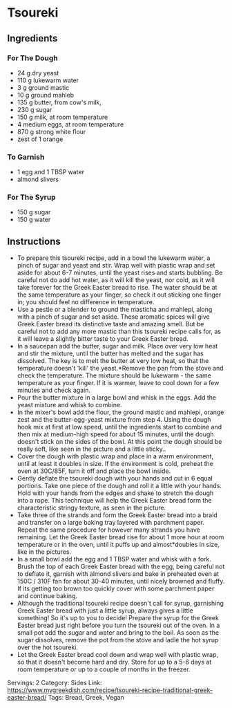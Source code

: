 # Tsoureki
## Ingredients
### For The Dough
- 24 g dry yeast
- 110 g lukewarm water
- 3 g ground mastic
- 10 g ground mahleb
- 135 g butter, from cow's milk,
- 230 g sugar
- 150 g milk, at room temperature
- 4 medium eggs, at room temperature
- 870 g strong white flour
- zest of 1 orange
### To Garnish
- 1 egg and 1 TBSP water
- almond slivers
### For The Syrup
- 150 g sugar
- 150 g water
## Instructions
- To prepare this tsoureki recipe, add in a bowl the lukewarm water, a pinch of sugar and yeast and stir. Wrap well with plastic wrap and set aside for about 6-7 minutes, until the yeast rises and starts bubbling. Be careful not do add hot water, as it will kill the yeast, nor cold, as it will take forever for the Greek Easter bread to rise. The water should be at the same temperature as your finger, so check it out sticking one finger in; you should feel no difference in temperature.
- Use a pestle or a blender to ground the masticha and mahlepi, along with a pinch of sugar and set aside. These aromatic spices will give Greek Easter bread its distinctive taste and amazing smell. But be careful not to add any more mastic than this tsoureki recipe calls for, as it will leave a slightly bitter taste to your Greek Easter bread.
- In a saucepan add the butter, sugar and milk. Place over very low heat and stir the mixture, until the butter has melted and the sugar has dissolved. The key is to melt the butter at very low heat, so that the temperature doesn't 'kill' the yeast.*Remove the pan from the stove and check the temperature. The mixture should be lukewarm - the same temperature as your finger. If it is warmer, leave to cool down for a few minutes and check again.
- Pour the butter mixture in a large bowl and whisk in the eggs. Add the yeast mixture and whisk to combine.
- In the mixer's bowl add the flour, the ground mastic and mahlepi, orange zest and the butter-egg-yeast mixture from step 4. Using the dough hook mix at first at low speed, until the ingredients start to combine and then mix at medium-high speed for about 15 minutes, until the dough doesn't stick on the sides of the bowl. At this point the dough should be really soft, like seen in the picture and a little sticky..
- Cover the dough with plastic wrap and place in a warm environment, until at least it doubles in size. If the environment is cold, preheat the oven at 30C/85F, turn it off and place the bowl inside.
- Gently deflate the tsoureki dough with your hands and cut in 6 equal portions. Take one piece of the dough and roll it a little with your hands. Hold with your hands from the edges and shake to stretch the dough into a rope. This technique will help the Greek Easter bread form the characteristic stringy texture, as seen in the picture.
- Take three of the strands and form the Greek Easter bread into a braid and transfer on a large baking tray layered with parchment paper. Repeat the same procedure for however many strands you have remaining. Let the Greek Easter bread rise for about 1 more hour at room temperature or in the oven, until it puffs up and almost*doubles in size, like in the pictures.
- In a small bowl add the egg and 1 TBSP water and whisk with a fork. Brush the top of each Greek Easter bread with the egg, being careful not to deflate it, garnish with almond slivers and bake in preheated oven at 150C / 310F fan for about 30-40 minutes, until nicely browned and fluffy. If its getting too brown too quickly cover with some parchment paper and continue baking.
- Although the traditional tsoureki recipe doesn't call for syrup, garnishing Greek Easter bread with just a little syrup, always gives a little something! So it's up to you to decide! Prepare the syrup for the Greek Easter bread just right before you turn the tsoureki out of the oven. In a small pot add the sugar and water and bring to the boil. As soon as the sugar dissolves, remove the pot from the stove and ladle the hot syrup over the hot tsoureki.
- Let the Greek Easter bread cool down and wrap well with plastic wrap, so that it doesn't become hard and dry. Store for up to a 5-6 days at room temperature or up to a couple of months in the freezer.

Servings: 2
Category: Sides
Link: https://www.mygreekdish.com/recipe/tsoureki-recipe-traditional-greek-easter-bread/
Tags: Bread, Greek, Vegan
